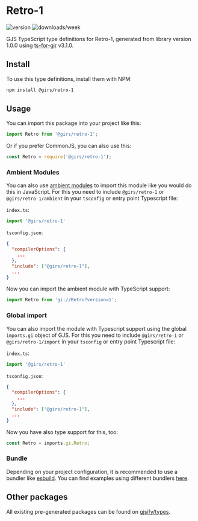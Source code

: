 
# Retro-1

![version](https://img.shields.io/npm/v/@girs/retro-1)
![downloads/week](https://img.shields.io/npm/dw/@girs/retro-1)


GJS TypeScript type definitions for Retro-1, generated from library version 1.0.0 using [ts-for-gir](https://github.com/gjsify/ts-for-gir) v3.1.0.


## Install

To use this type definitions, install them with NPM:
```bash
npm install @girs/retro-1
```

## Usage

You can import this package into your project like this:
```ts
import Retro from '@girs/retro-1';
```

Or if you prefer CommonJS, you can also use this:
```ts
const Retro = require('@girs/retro-1');
```

### Ambient Modules

You can also use [ambient modules](https://github.com/gjsify/ts-for-gir/tree/main/packages/cli#ambient-modules) to import this module like you would do this in JavaScript.
For this you need to include `@girs/retro-1` or `@girs/retro-1/ambient` in your `tsconfig` or entry point Typescript file:

`index.ts`:
```ts
import '@girs/retro-1'
```

`tsconfig.json`:
```json
{
  "compilerOptions": {
    ...
  },
  "include": ["@girs/retro-1"],
  ...
}
```

Now you can import the ambient module with TypeScript support: 

```ts
import Retro from 'gi://Retro?version=1';
```

### Global import

You can also import the module with Typescript support using the global `imports.gi` object of GJS.
For this you need to include `@girs/retro-1` or `@girs/retro-1/import` in your `tsconfig` or entry point Typescript file:

`index.ts`:
```ts
import '@girs/retro-1'
```

`tsconfig.json`:
```json
{
  "compilerOptions": {
    ...
  },
  "include": ["@girs/retro-1"],
  ...
}
```

Now you have also type support for this, too:

```ts
const Retro = imports.gi.Retro;
```

### Bundle

Depending on your project configuration, it is recommended to use a bundler like [esbuild](https://esbuild.github.io/). You can find examples using different bundlers [here](https://github.com/gjsify/ts-for-gir/tree/main/examples).

## Other packages

All existing pre-generated packages can be found on [gjsify/types](https://github.com/gjsify/types).

